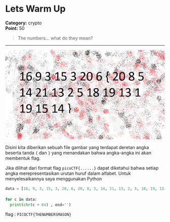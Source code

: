 # Lets Warm Up
**Category:** crypto <br>
**Point:** 50

> The numbers... what do they mean?

---

![](./the_numbers.png)

Disini kita diberikan sebuah file gambar yang terdapat deretan angka beserta tanda `{` dan `}` yang menandakan bahwa angka-angka ini akan membentuk flag.

Jika dilihat dari format flag `picoCTF{......}` dapat diketahui bahwa setiap angka merepresentasikan urutan huruf dalam alfabet. Untuk menyelesaikannya saya menggunakan Python

```python
data = [16, 9, 3, 15, 3, 20, 6, 20, 8, 5, 14, 21, 13, 2, 5, 18, 19, 13, 1, 19, 15, 14]

for c in data:
  print(chr(c + 64) , end='')
```

flag : `PICOCTF{THENUMBERSMASON}`